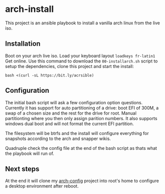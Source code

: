 # arch-install

This project is an ansible playbook to install a vanilla arch linux from the live iso.

## Installation

Boot on your arch live iso.
Load your keyboard layout `loadkeys fr-latin1`
Get online.
Use this command to download the `00-installarch.sh` script to setup the dependencies, clone this project and start the install:

`bash <(curl -sL https://bit.ly/acrsible)`

## Configuration

The initial bash script will ask a few configuration option questions. Currently it has support for auto partitioning of a drive: boot EFI of 300M, a swap of a chosen size and the rest for the drive for root. Manual partitionting where you then only assign parition numbers. It also supports windows dual boot and will not format the current EFI partition.

The filesystem will be btrfs and the install will configure everything for snapshots according to the arch and snapper wikis.

Quadruple check the config file at the end of the bash script as thats what the playbook will run of.

## Next steps

At the end it will clone my [arch-config](https://github.com/nekwebdev/arch-config.git) project into root's home to configure a desktop environment after reboot.
